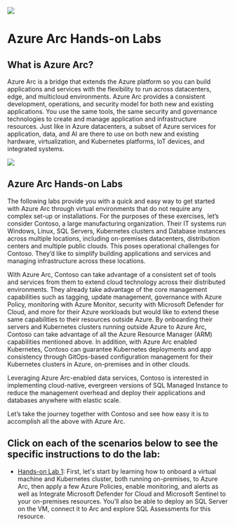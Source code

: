 ![](media/Arc-logo.png)
# Azure Arc Hands-on Labs
## What is Azure Arc?
Azure Arc is a bridge that extends the Azure platform so you can build applications and services with the flexibility to run across datacenters, edge, and multicloud environments. Azure Arc provides a consistent development, operations, and security model for both new and existing applications. You use the same tools, the same security and governance technologies to create and manage application and infrastructure resources. Just like in Azure datacenters, a subset of Azure services for application, data, and AI are there to use on both new and existing hardware, virtualization, and Kubernetes platforms, IoT devices, and integrated systems.
   
![](media/azurearc-flow.png)

## Azure Arc Hands-on Labs
The following labs provide you with a quick and easy way to get started with Azure Arc through virtual environments that do not require any complex set-up or installations. For the purposes of these exercises, let’s consider Contoso, a large manufacturing organization. Their IT systems run Windows, Linux, SQL Servers, Kubernetes clusters and Database instances across multiple locations, including on-premises datacenters, distribution centers and multiple public clouds. This poses operational challenges for Contoso. They’d like to simplify building applications and services and managing infrastructure across these locations.

With Azure Arc, Contoso can take advantage of a consistent set of tools and services from them to extend cloud technology across their distributed environments. They already take advantage of the core management capabilities such as tagging, update management, governance with Azure Policy, monitoring with Azure Monitor, security with Microsoft Defender for Cloud, and more for their Azure workloads but would like to extend these same capabilities to their resources outside Azure. By onboarding their servers and Kubernetes clusters running outside Azure to Azure Arc, Contoso can take advantage of all the Azure Resource Manager (ARM) capabilities mentioned above. In addition, with Azure Arc enabled Kubernetes, Contoso can guarantee Kubernetes deployments and app consistency through GitOps-based configuration management for their Kubernetes clusters in Azure, on-premises and in other clouds.

Leveraging Azure Arc-enabled data services, Contoso is interested in implementing cloud-native, evergreen versions of SQL Managed Instance to reduce the management overhead and deploy their applications and databases anywhere with elastic scale.

Let’s take the journey together with Contoso and see how easy it is to accomplish all the above with Azure Arc.

## Click on each of the scenarios below to see the specific instructions to do the lab:

  * [Hands-on Lab 1](./HOL-1-azure-arc-servers): First, let's start by learning how to onboard a virtual machine and Kubernetes cluster, both running on-premises, to Azure Arc, then apply a few Azure Policies, enable monitoring, and alerts as well as Integrate Microsoft Defender for Cloud and Microsoft Sentinel to your on-premises resources. You’ll also be able to deploy an SQL Server on the VM, connect it to Arc and explore SQL Assessments for this resource.
